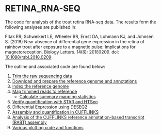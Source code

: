 # RETINA_RNA-SEQ
The code for analysis of the trout retina RNA-seq data.  The results form the following analyses are published in:  

Fitak RR, Schweikert LE, Wheeler BR, Ernst DA, Lohmann KJ, and Johnsen S. (2018) Near absence of differential gene expression in the retina of rainbow trout after exposure to a magnetic pulse: Implications for magnetoreception. Biology Letters. 14(6): 20180209. doi: [10.1098/rsbl.2018.0209](https://doi.org/10.1098/rsbl.2018.0209)  

The outline and associated code are found below:
1. [Trim the raw sequencing data](./trim-seqs.md)
2. [Download and prepare the reference genome and annotations](./prep-reference.md)
3. [Index the reference genome](./index-reference.md)
4. [Map trimmed reads to reference](./map-reads.md)
   * [Calculate summary mapping statistics](./bam-stats.md)
5. [Verify quantification with STAR and HTSeq](./counts.md)
6. [Differential Expression using DESEQ2](./DESEQ2.md)
7. [Assembly and quantification in CUFFLINKS](./cufflinks-workflow.md)
8. [Analysis of the CUFFLINKS reference annotation-based transcript (RABT) assembly](./Cufflinks-RABT.md)
9. [Various plotting code and functions](./plotting.md)
